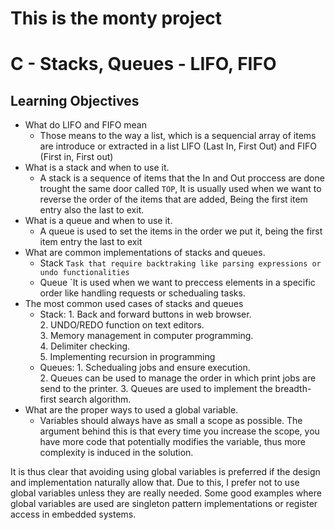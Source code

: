 # This is the monty project


# C - Stacks, Queues - LIFO, FIFO
## Learning Objectives 
* What do LIFO and FIFO mean
	* Those means to the way a list, which is a sequencial array of items are introduce or extracted in a list LIFO (Last In, First Out) and FIFO (First in, First out)
* What is a stack and when to use it.
	* A stack is a sequence of items that the In and Out proccess are done trought the same door called `TOP`, It is usually used when we want to reverse the order of the items that are added, Being the first item entry also the last to exit.
* What is a queue and when to use it.
	* A queue is used to set the items in the order we put it, being the first item entry the last to exit 
* What are common implementations of stacks and queues.
	* Stack `Task that require backtraking like parsing expressions or undo functionalities`
	* Queue `It is used when we want to preccess elements in a specific order like handling requests or schedualing tasks.
* The most common used cases of stacks and queues
	* Stack: 1. Back and forward buttons in web browser.<br />
		 2. UNDO/REDO function on text editors.<br />
		 3. Memory management in computer programming.<br />
		 4. Delimiter checking.<br />
		 5. Implementing recursion in programming
	* Queues: 1. Schedualing jobs and ensure execution.<br />
		  2. Queues can be used to manage the order in which print jobs are send to the printer.
		  3. Queues are used to implement the breadth-first search algorithm.
* What are the proper ways to used a global variable.
	* Variables should always have as small a scope as possible. The argument behind this is that every time you increase the scope, you have more code that potentially modifies the variable, thus more complexity is induced in the solution.

It is thus clear that avoiding using global variables is preferred if the design and implementation naturally allow that. Due to this, I prefer not to use global variables unless they are really needed. 
Some good examples where global variables are used are singleton pattern implementations or register access in embedded systems.
